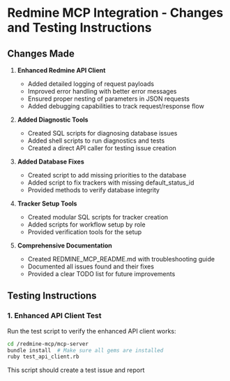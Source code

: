 # Redmine MCP Integration - Changes and Testing Instructions

## Changes Made

1. **Enhanced Redmine API Client**
   - Added detailed logging of request payloads
   - Improved error handling with better error messages
   - Ensured proper nesting of parameters in JSON requests
   - Added debugging capabilities to track request/response flow

2. **Added Diagnostic Tools**
   - Created SQL scripts for diagnosing database issues
   - Added shell scripts to run diagnostics and tests
   - Created a direct API caller for testing issue creation

3. **Added Database Fixes**
   - Created script to add missing priorities to the database
   - Added script to fix trackers with missing default_status_id
   - Provided methods to verify database integrity

4. **Tracker Setup Tools**
   - Created modular SQL scripts for tracker creation
   - Added scripts for workflow setup by role
   - Provided verification tools for the setup

5. **Comprehensive Documentation**
   - Created REDMINE_MCP_README.md with troubleshooting guide
   - Documented all issues found and their fixes
   - Provided a clear TODO list for future improvements

## Testing Instructions

### 1. Enhanced API Client Test

Run the test script to verify the enhanced API client works:

```bash
cd /redmine-mcp/mcp-server
bundle install  # Make sure all gems are installed
ruby test_api_client.rb
```

This script should create a test issue and report